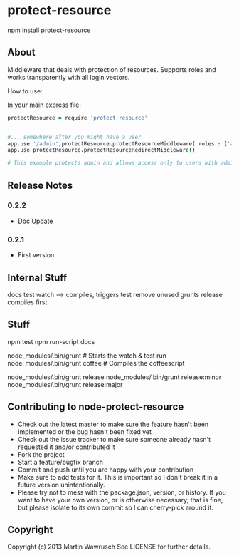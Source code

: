 protect-resource
===========================

npm install protect-resource

## About
Middleware that deals with protection of resources. Supports roles and works transparently with all login vectors.

How to use:

In your main express file:

```coffeescript
protectResource = require 'protect-resource'


#... somewhere after you might have a user
app.use '/admin',protectResource.protectResourceMiddleware( roles : ['admin'], redirectPath: '/admin')
app.use protectResource.protectResourceRedirectMiddleware()

# This example protects admin and allows access only to users with admin roles. Leave the roles parameter out if you just want to check for user signed in. Roles must be an array, btw.

```


## Release Notes

### 0.2.2
* Doc Update

### 0.2.1
* First version

## Internal Stuff

docs
test
watch --> compiles, triggers test
remove unused grunts
release compiles first


## Stuff

npm test
npm run-script docs

node_modules/.bin/grunt                   # Starts the watch & test run
node_modules/.bin/grunt coffee            # Compiles the coffeescript

node_modules/.bin/grunt release
node_modules/.bin/grunt release:minor
node_modules/.bin/grunt release:major


## Contributing to node-protect-resource
 
* Check out the latest master to make sure the feature hasn't been implemented or the bug hasn't been fixed yet
* Check out the issue tracker to make sure someone already hasn't requested it and/or contributed it
* Fork the project
* Start a feature/bugfix branch
* Commit and push until you are happy with your contribution
* Make sure to add tests for it. This is important so I don't break it in a future version unintentionally.
* Please try not to mess with the package.json, version, or history. If you want to have your own version, or is otherwise necessary, that is fine, but please isolate to its own commit so I can cherry-pick around it.

## Copyright

Copyright (c) 2013 Martin Wawrusch See LICENSE for
further details.

